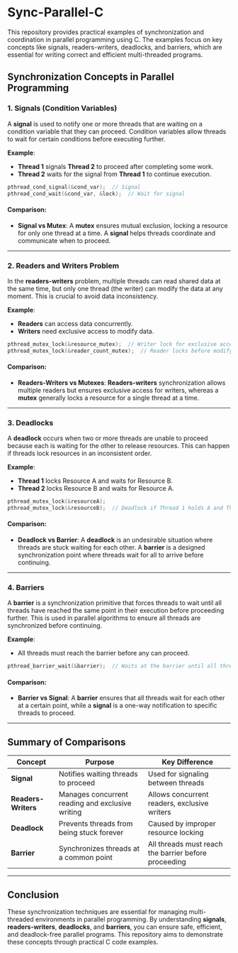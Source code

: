 
# Sync-Parallel-C

This repository provides practical examples of synchronization and coordination in parallel programming using C. The examples focus on key concepts like signals, readers-writers, deadlocks, and barriers, which are essential for writing correct and efficient multi-threaded programs.

## Synchronization Concepts in Parallel Programming

### 1. **Signals (Condition Variables)**

A **signal** is used to notify one or more threads that are waiting on a condition variable that they can proceed. Condition variables allow threads to wait for certain conditions before executing further.

**Example**:
- **Thread 1** signals **Thread 2** to proceed after completing some work.
- **Thread 2** waits for the signal from **Thread 1** to continue execution.

```c
pthread_cond_signal(&cond_var);  // Signal
pthread_cond_wait(&cond_var, &lock);  // Wait for signal
```

#### Comparison:
- **Signal vs Mutex**: A **mutex** ensures mutual exclusion, locking a resource for only one thread at a time. A **signal** helps threads coordinate and communicate when to proceed.

---

### 2. **Readers and Writers Problem**

In the **readers-writers** problem, multiple threads can read shared data at the same time, but only one thread (the writer) can modify the data at any moment. This is crucial to avoid data inconsistency.

**Example**:
- **Readers** can access data concurrently.
- **Writers** need exclusive access to modify data.

```c
pthread_mutex_lock(&resource_mutex);  // Writer lock for exclusive access
pthread_mutex_lock(&reader_count_mutex);  // Reader locks before modifying data
```

#### Comparison:
- **Readers-Writers vs Mutexes**: **Readers-writers** synchronization allows multiple readers but ensures exclusive access for writers, whereas a **mutex** generally locks a resource for a single thread at a time.

---

### 3. **Deadlocks**

A **deadlock** occurs when two or more threads are unable to proceed because each is waiting for the other to release resources. This can happen if threads lock resources in an inconsistent order.

**Example**:
- **Thread 1** locks Resource A and waits for Resource B.
- **Thread 2** locks Resource B and waits for Resource A.

```c
pthread_mutex_lock(&resourceA);
pthread_mutex_lock(&resourceB);  // Deadlock if Thread 1 holds A and Thread 2 holds B
```

#### Comparison:
- **Deadlock vs Barrier**: A **deadlock** is an undesirable situation where threads are stuck waiting for each other. A **barrier** is a designed synchronization point where threads wait for all to arrive before continuing.

---

### 4. **Barriers**

A **barrier** is a synchronization primitive that forces threads to wait until all threads have reached the same point in their execution before proceeding further. This is used in parallel algorithms to ensure all threads are synchronized before continuing.

**Example**:
- All threads must reach the barrier before any can proceed.

```c
pthread_barrier_wait(&barrier);  // Waits at the barrier until all threads are ready
```

#### Comparison:
- **Barrier vs Signal**: A **barrier** ensures that all threads wait for each other at a certain point, while a **signal** is a one-way notification to specific threads to proceed.

---

## Summary of Comparisons

| **Concept**        | **Purpose**                                        | **Key Difference**                    |
|--------------------|----------------------------------------------------|---------------------------------------|
| **Signal**         | Notifies waiting threads to proceed                | Used for signaling between threads   |
| **Readers-Writers**| Manages concurrent reading and exclusive writing   | Allows concurrent readers, exclusive writers |
| **Deadlock**       | Prevents threads from being stuck forever          | Caused by improper resource locking  |
| **Barrier**        | Synchronizes threads at a common point             | All threads must reach the barrier before proceeding |

---

## Conclusion

These synchronization techniques are essential for managing multi-threaded environments in parallel programming. By understanding **signals**, **readers-writers**, **deadlocks**, and **barriers**, you can ensure safe, efficient, and deadlock-free parallel programs. This repository aims to demonstrate these concepts through practical C code examples.
